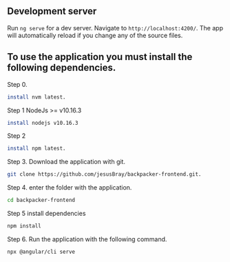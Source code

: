 ## Development server

Run `ng serve` for a dev server. Navigate to `http://localhost:4200/`. The app will automatically reload if you change any of the source files.

## To use the application you must install the following dependencies.
Step 0.
```bash
install nvm latest.
```

Step 1 NodeJs >= v10.16.3
```bash
install nodejs v10.16.3
```

Step 2
```bash
install npm latest.
```

Step 3. Download the application with git.
```bash
git clone https://github.com/jesusBray/backpacker-frontend.git.
```

Step 4. enter the folder with the application.
```bash
cd backpacker-frontend
```

Step 5 install dependencies
```bash
npm install
```

Step 6. Run the application with the following command.
```bash
npx @angular/cli serve
```